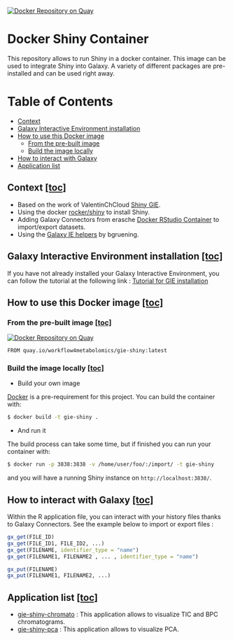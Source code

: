 [![Docker Repository on Quay](https://quay.io/repository/workflow4metabolomics/gie-shiny/status "Docker Repository on Quay")](https://quay.io/repository/workflow4metabolomics/gie-shiny)

# Docker Shiny Container

This repository allows to run Shiny in a docker container. This image can be used to integrate Shiny into Galaxy.
A variety of different packages are pre-installed and can be used right away.

# Table of Contents <a name="toc" />
- [Context](#context)
- [Galaxy Interactive Environment installation](#galaxy-interactive-environment-installation)
- [How to use this Docker image](#how-to-use-this-docker-image)
  - [From the pre-built image](#from-the-pre-built-image)
  - [Build the image locally](#build-the-image-locally)
- [How to interact with Galaxy](#how-to-interact-with-galaxy)
- [Application list](#application-list)

## Context <a name="context" /> [[toc]](#toc)

* Based on the work of ValentinChCloud [Shiny GIE](https://github.com/ValentinChCloud/shiny-GIE).
* Using the docker [rocker/shiny](https://github.com/rocker-org/shiny) to install Shiny.
* Adding Galaxy Connectors from erasche [Docker RStudio Container](https://github.com/erasche/docker-rstudio-notebook) to import/export datasets.
* Using the [Galaxy IE helpers](https://github.com/bgruening/galaxy_ie_helpers) by bgruening.


## Galaxy Interactive Environment installation <a name="galaxy-interactive-environment-installation" /> [[toc]](#toc)
 
 If you have not already installed your Galaxy Interactive Environment, you can follow the tutorial at the following link : [Tutorial for GIE installation](https://github.com/RomainDallet/Shiny_GIE_installation)


## How to use this Docker image <a name="how-to-use-this-docker-image" /> [[toc]](#toc)

### From the pre-built image <a name="from-the-pre-built-image" /> [[toc]](#toc)

[![Docker Repository on Quay](https://quay.io/repository/workflow4metabolomics/gie-shiny/status "Docker Repository on Quay")](https://quay.io/repository/workflow4metabolomics/gie-shiny)

```
FROM quay.io/workflow4metabolomics/gie-shiny:latest
```


### Build the image locally <a name="build-the-image-locally" /> [[toc]](#toc)

* Build your own image

 [Docker](https://www.docker.com) is a pre-requirement for this project. You can build the container with:
 ```bash
 $ docker build -t gie-shiny .
 ```

 * And run it
 
 The build process can take some time, but if finished you can run your container with:
 ```bash
 $ docker run -p 3838:3838 -v /home/user/foo/:/import/ -t gie-shiny
 ```
 and you will have a running Shiny instance on ``http://localhost:3838/``.
 
 
 ## How to interact with Galaxy <a name="how-to-interact-with-galaxy" /> [[toc]](#toc)

Within the R application file, you can interact with your history files thanks to Galaxy Connectors. See the example below to import or export files :

```R
gx_get(FILE_ID)
gx_get(FILE_ID1, FILE_ID2, ...)
gx_get(FILENAME, identifier_type = "name")
gx_get(FILENAME1, FILENAME2 , ... , identifier_type = "name")

gx_put(FILENAME)
gx_put(FILENAME1, FILENAME2, ...)
```

 
 ## Application list <a name="application-list" /> [[toc]](#toc)
 
 * [gie-shiny-chromato](https://github.com/workflow4metabolomics/gie-shiny-chromato) : This application allows to visualize TIC and BPC chromatograms. 
 * [gie-shiny-pca](https://github.com/workflow4metabolomics/gie-shiny-pca) : This application allows to visualize PCA. 
